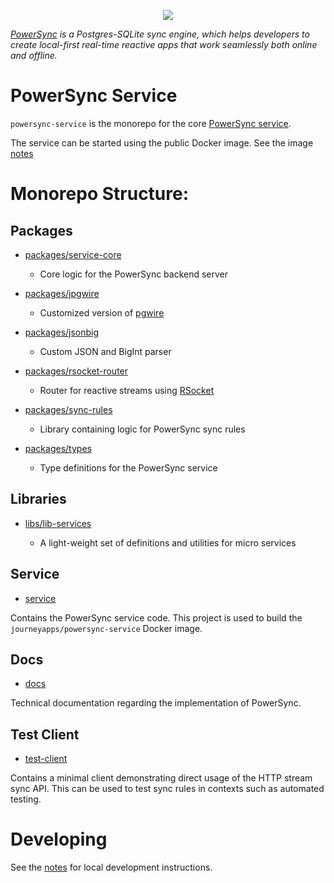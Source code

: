 <p align="center">
  <a href="https://www.powersync.com" target="_blank"><img src="https://github.com/powersync-ja/.github/assets/7372448/d2538c43-c1a0-4c47-9a76-41462dba484f"/></a>
</p>

_[PowerSync](https://www.powersync.com) is a Postgres-SQLite sync engine, which helps developers to create local-first real-time reactive apps that work seamlessly both online and offline._

# PowerSync Service

`powersync-service` is the monorepo for the core [PowerSync service](https://docs.powersync.com/architecture/powersync-service).

The service can be started using the public Docker image. See the image [notes](./service/README.md)

# Monorepo Structure:
## Packages

- [packages/service-core](./packages/service-core/README.md)

  - Core logic for the PowerSync backend server

- [packages/jpgwire](./packages/jpgwire/README.md)

  - Customized version of [pgwire](https://www.npmjs.com/package/pgwire?activeTab=dependencies)

- [packages/jsonbig](./packages/jsonbig/README.md)

  - Custom JSON and BigInt parser

- [packages/rsocket-router](./packages/rsocket-router/README.md)

  - Router for reactive streams using [RSocket](https://rsocket.io/)

- [packages/sync-rules](./packages/sync-rules/README.md)

  - Library containing logic for PowerSync sync rules

- [packages/types](./packages/types/README.md)
  - Type definitions for the PowerSync service

## Libraries

- [libs/lib-services](./libs/lib-services/README.md)

  - A light-weight set of definitions and utilities for micro services

## Service

- [service](./service/README.md)

Contains the PowerSync service code. This project is used to build the `journeyapps/powersync-service` Docker image.

## Docs

- [docs](./docs/README.md)

Technical documentation regarding the implementation of PowerSync. 

## Test Client

- [test-client](./test-client/README.md)

Contains a minimal client demonstrating direct usage of the HTTP stream sync API. This can be used to test sync rules in contexts such as automated testing. 

# Developing

See the [notes](./DEVELOP.md) for local development instructions.
